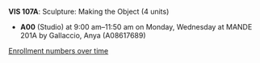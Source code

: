 **VIS 107A**: Sculpture: Making the Object (4 units)

- **A00** (Studio) at 9:00 am–11:50 am on Monday, Wednesday at MANDE 201A by Gallaccio, Anya (A08617689)

[Enrollment numbers over time](./VIS107A.tsv)
